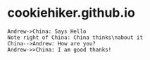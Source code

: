 # cookiehiker.github.io


```seq
Andrew->China: Says Hello 
Note right of China: China thinks\nabout it 
China-->Andrew: How are you? 
Andrew->>China: I am good thanks!
```

